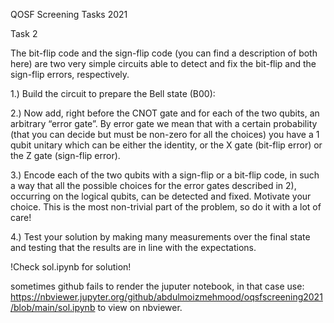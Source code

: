 <p>QOSF Screening Tasks 2021

Task 2

The bit-flip code and the sign-flip code (you can find a description of both here) are two very simple circuits able to detect and fix the bit-flip and the sign-flip errors, respectively.

1.) Build the circuit to prepare the Bell state (B00): 

2.) Now add, right before the CNOT gate and for each of the two qubits, an arbitrary “error gate”. By error gate we mean that with a certain probability (that you can decide but must be non-zero for all the choices) you have a 1 qubit unitary which can be either the identity, or the X gate (bit-flip error) or the Z gate (sign-flip error).

3.) Encode each of the two qubits with a sign-flip or a bit-flip code, in such a way that all the possible choices for the error gates described in 2), occurring on the logical qubits, can be detected and fixed. Motivate your choice. This is the most non-trivial part of the problem, so do it with a lot of care!

4.) Test your solution by making many measurements over the final state and testing that the results are in line with the expectations.<p>
  
!Check sol.ipynb for solution!

sometimes github fails to  render the juputer notebook, in that case use: https://nbviewer.jupyter.org/github/abdulmoizmehmood/oqsfscreening2021/blob/main/sol.ipynb to view on nbviewer.
